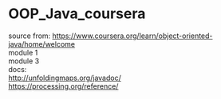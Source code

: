 # OOP_Java_coursera

source from: https://www.coursera.org/learn/object-oriented-java/home/welcome<br /> 
module 1<br /> 
module 3<br />
docs: <br />
http://unfoldingmaps.org/javadoc/<br/>
https://processing.org/reference/<bt/>
